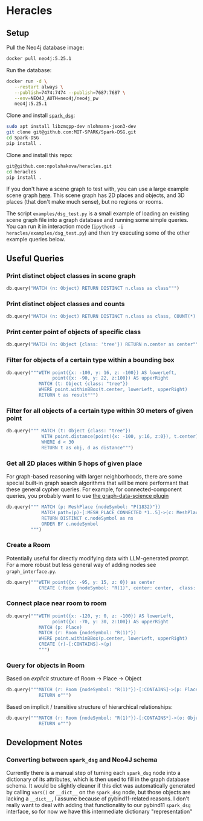 # Heracles

## Setup

Pull the Neo4j database image:
```bash
docker pull neo4j:5.25.1
```

Run the database:
```bash
docker run -d \
   --restart always \
   --publish=7474:7474 --publish=7687:7687 \
   --env=NEO4J_AUTH=neo4j/neo4j_pw
   neo4j:5.25.1
```

Clone and install [`spark_dsg`](https://github.com/mit-SPARK/spark-dsg):
```bash
sudo apt install libzmqpp-dev nlohmann-json3-dev
git clone git@github.com:MIT-SPARK/Spark-DSG.git
cd Spark-DSG
pip install .
```

Clone and install this repo:
```bash
git@github.com:npolshakova/heracles.git
cd heracles
pip install .
```

If you don't have a scene graph to test with, you can use a large example scene
graph [here](https://drive.google.com/file/d/1aktyS792PUrj2ACRu1DoxMGse55GWloB/view?usp=drive_link).
This scene graph has 2D places and objects, and 3D places (that don't make much
sense), but no regions or rooms.

The script `examples/dsg_test.py` is a small example of loading an existing
scene graph file into a graph database and running some simple queries. You can
run it in interaction mode (`ipython3 -i heracles/examples/dsg_test.py`) and
then try executing some of the other example queries below.

## Useful Queries

### Print distinct object classes in scene graph

```python
db.query("MATCH (n: Object) RETURN DISTINCT n.class as class""")
```

### Print distinct object classes and counts
```python
db.query("MATCH (n: Object) RETURN DISTINCT n.class as class, COUNT(*) as count""")
```

### Print center point of objects of specific class
```python
db.query("MATCH (n: Object {class: 'tree'}) RETURN n.center as center""")
```

### Filter for objects of a certain type within a bounding box
```python
db.query("""WITH point({x: -100, y: 16, z: -100}) AS lowerLeft,
                 point({x: -90, y: 22, z:100}) AS upperRight
            MATCH (t: Object {class: "tree"})
            WHERE point.withinBBox(t.center, lowerLeft, upperRight)
            RETURN t as result""")
```

### Filter for all objects of a certain type within 30 meters of given point
```python
db.query(""" MATCH (t: Object {class: "tree"})
             WITH point.distance(point({x: -100, y:16, z:0}), t.center) as d, t
             WHERE d < 30
             RETURN t as obj, d as distance""")
```

### Get all 2D places within 5 hops of given place

For graph-based reasoning with larger neighborhoods, there are some special
built-in graph search algorithms that will be more performant that these
general cypher queries. For example, for connected-component queries, you
probably want to use [the graph-data-science
plugin](https://neo4j.com/docs/graph-data-science/current/algorithms/wcc/)
```python
db.query(""" MATCH (p: MeshPlace {nodeSymbol: "P(1832)"})
             MATCH path=(p)-[:MESH_PLACE_CONNECTED *1..5]->(c: MeshPlace)
             RETURN DISTINCT c.nodeSymbol as ns
             ORDER BY c.nodeSymbol
         """)
```

### Create a Room

Potentially useful for directly modifying data with LLM-generated prompt. For a
more robust but less general way of adding nodes see `graph_interface.py`.

```python
db.query("""WITH point({x: -95, y: 15, z: 0}) as center
            CREATE (:Room {nodeSymbol: "R(1)", center: center,  class: "test_room"})""")
```

### Connect place near room to room

```python
db.query("""WITH point({x: -120, y: 0, z: -100}) AS lowerLeft,
                 point({x: -70, y: 30, z:100}) AS upperRight
            MATCH (p: Place)
            MATCH (r: Room {nodeSymbol: "R(1)"})
            WHERE point.withinBBox(p.center, lowerLeft, upperRight)
            CREATE (r)-[:CONTAINS]->(p)
            """)
```

### Query for objects in Room

Based on *explicit* structure of Room -> Place -> Object
```python
db.query("""MATCH (r: Room {nodeSymbol: "R(1)"})-[:CONTAINS]->(p: Place)-[:CONTAINS]->(o: Object)
            RETURN o""")
```

Based on implicit / transitive structure of hierarchical relationships:
```python
db.query("""MATCH (r: Room {nodeSymbol: "R(1)"})-[:CONTAINS*]->(o: Object)
            RETURN o""")
```


## Development Notes

### Converting between `spark_dsg` and Neo4J schema

Currently there is a manual step of turning each `spark_dsg` node into a dictionary of its attributes, which is then used to fill in the graph database schema. It would be slightly cleaner if this dict was automatically generated by calling `vars()` or `__dict__` on the `spark_dsg` node, but those objects are lacking a `__dict__`, I assume because of pybind11-related reasons. I don't really want to deal with adding that functionality to our pybind11 `spark_dsg` interface, so for now we have this intermediate dictionary "representation"
